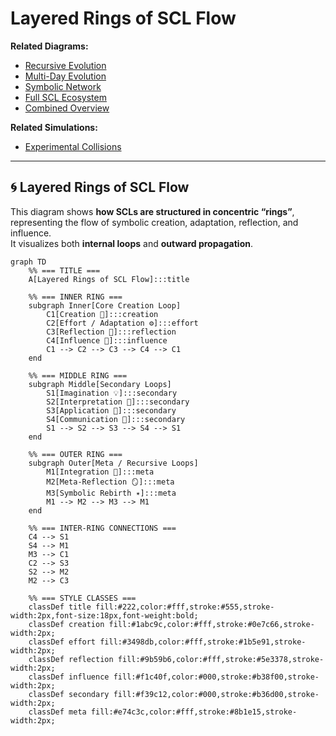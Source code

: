 # Layered Rings of SCL Flow

**Related Diagrams:**  
- [Recursive Evolution](../diagrams/recursive_evolution.md)  
- [Multi-Day Evolution](../diagrams/multi_day_evolution.md)  
- [Symbolic Network](../diagrams/symbolic_network.md)  
- [Full SCL Ecosystem](../diagrams/full_scl_ecosystem.md)  
- [Combined Overview](../diagrams/combined_overview.md)

**Related Simulations:**  
- [Experimental Collisions](../simulation/experimental_collisions.md)

---

## 🌀 Layered Rings of SCL Flow

This diagram shows **how SCLs are structured in concentric “rings”**, representing the flow of symbolic creation, adaptation, reflection, and influence.  
It visualizes both **internal loops** and **outward propagation**.

```mermaid
graph TD
    %% === TITLE ===
    A[Layered Rings of SCL Flow]:::title

    %% === INNER RING ===
    subgraph Inner[Core Creation Loop]
        C1[Creation 🌱]:::creation
        C2[Effort / Adaptation ⚙️]:::effort
        C3[Reflection 💭]:::reflection
        C4[Influence 🌊]:::influence
        C1 --> C2 --> C3 --> C4 --> C1
    end

    %% === MIDDLE RING ===
    subgraph Middle[Secondary Loops]
        S1[Imagination 💡]:::secondary
        S2[Interpretation 🧩]:::secondary
        S3[Application 🔧]:::secondary
        S4[Communication 📡]:::secondary
        S1 --> S2 --> S3 --> S4 --> S1
    end

    %% === OUTER RING ===
    subgraph Outer[Meta / Recursive Loops]
        M1[Integration 🔄]:::meta
        M2[Meta-Reflection 🪞]:::meta
        M3[Symbolic Rebirth ✴️]:::meta
        M1 --> M2 --> M3 --> M1
    end

    %% === INTER-RING CONNECTIONS ===
    C4 --> S1
    S4 --> M1
    M3 --> C1
    C2 --> S3
    S2 --> M2
    M2 --> C3

    %% === STYLE CLASSES ===
    classDef title fill:#222,color:#fff,stroke:#555,stroke-width:2px,font-size:18px,font-weight:bold;
    classDef creation fill:#1abc9c,color:#fff,stroke:#0e7c66,stroke-width:2px;
    classDef effort fill:#3498db,color:#fff,stroke:#1b5e91,stroke-width:2px;
    classDef reflection fill:#9b59b6,color:#fff,stroke:#5e3378,stroke-width:2px;
    classDef influence fill:#f1c40f,color:#000,stroke:#b38f00,stroke-width:2px;
    classDef secondary fill:#f39c12,color:#000,stroke:#b36d00,stroke-width:2px;
    classDef meta fill:#e74c3c,color:#fff,stroke:#8b1e15,stroke-width:2px;
